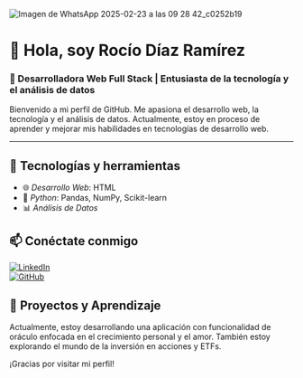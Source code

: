 
![Imagen de WhatsApp 2025-02-23 a las 09 28 42_c0252b19](https://github.com/user-attachments/assets/3c6031c5-3b89-410d-bcc6-f56ce9eba9ed)


# 👋 Hola, soy Rocío Díaz Ramírez

### 🌟 Desarrolladora Web Full Stack | Entusiasta de la tecnología y el análisis de datos

Bienvenido a mi perfil de GitHub. Me apasiona el desarrollo web, la tecnología y el análisis de datos. Actualmente, estoy en proceso de aprender y mejorar mis habilidades en tecnologías de desarrollo web.

---

## 🚀 Tecnologías y herramientas

- 🌐 *Desarrollo Web*: HTML
- 🐍 *Python*: Pandas, NumPy, Scikit-learn
- 📊 *Análisis de Datos*
  

## 📫 Conéctate conmigo

[![LinkedIn](https://img.shields.io/badge/LinkedIn-Profile-blue?logo=linkedin)](https://www.linkedin.com/)  
[![GitHub](https://img.shields.io/badge/GitHub-Profile-black?logo=github)](https://github.com/)


## 🌱 Proyectos y Aprendizaje

Actualmente, estoy desarrollando una aplicación con funcionalidad de oráculo enfocada en el crecimiento personal y el amor. También estoy explorando el mundo de la inversión en acciones y ETFs.

¡Gracias por visitar mi perfil! 
